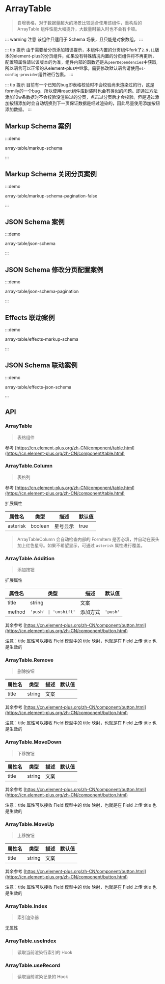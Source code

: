 # ArrayTable

> 自增表格，对于数据量超大的场景比较适合使用该组件，重构后的 ArrayTable 组件性能大幅提升，大数量时输入时也不会有卡顿。

::: warning 注意
该组件只适用于 Schema 场景，且只能是对象数组。
:::

::: tip 提示
由于需要给分页添加错误提示，本组件内置的分页组件fork了`2.9.11`版本的element-plus的分页组件，如果没有特殊情况内置的分页组件将不再更新，配置项属性请以该版本的为准，组件内部的函数还是从`peerDependencies`中获取,所以语言可以正常的从element-plus中继承。需要修改默认语言请使用`el-config-provider`组件进行包裹。
:::

::: tip 提示
目前有一个已知的bug即表格校验时不会校验尚未渲染过的行，这是formily的一个bug，所以使用react组件库封装时也会有类似的问题。即通过方法添加10w条数据时不会校验没渲染过的分页，点击过分页后才会校验。但是通过添加按钮添加时会自动切换到下一页保证数据是经过渲染的，因此尽量使用添加按钮添加数据。
:::

## Markup Schema 案例

:::demo

array-table/markup-schema

:::

## Markup Schema 关闭分页案例

:::demo

array-table/markup-schema-pagination-false

:::

## JSON Schema 案例

:::demo

array-table/json-schema

:::

## JSON Schema 修改分页配置案例

:::demo

array-table/json-schema-pagination

:::

## Effects 联动案例

:::demo

array-table/effects-markup-schema

:::

## JSON Schema 联动案例

:::demo

array-table/effects-json-schema

:::

## API

### ArrayTable

> 表格组件

参考 [https://cn.element-plus.org/zh-CN/component/table.html](https://cn.element-plus.org/zh-CN/component/table.html)

### ArrayTable.Column

> 表格列

参考 [https://cn.element-plus.org/zh-CN/component/table.html](https://cn.element-plus.org/zh-CN/component/table.html)

扩展属性

| 属性名   | 类型    | 描述     | 默认值 |
| -------- | ------- | -------- | ------ |
| asterisk | boolean | 星号显示 | true   |

> ArrayTableColumn 会自动检查内部的 FormItem 是否必填，并自动在表头加上红色星号。如果不希望显示，可通过 `asterisk` 属性进行覆盖。

### ArrayTable.Addition

> 添加按钮

扩展属性

| 属性名 | 类型                  | 描述     | 默认值   |
| ------ | --------------------- | -------- | -------- |
| title  | string                | 文案     |          |
| method | `'push' \| 'unshift'` | 添加方式 | `'push'` |

其余参考 [https://cn.element-plus.org/zh-CN/component/button.html](https://cn.element-plus.org/zh-CN/component/button.html)

注意：title 属性可以接收 Field 模型中的 title 映射，也就是在 Field 上传 title 也是生效的

### ArrayTable.Remove

> 删除按钮

| 属性名 | 类型   | 描述 | 默认值 |
| ------ | ------ | ---- | ------ |
| title  | string | 文案 |        |

其余参考 [https://cn.element-plus.org/zh-CN/component/button.html](https://cn.element-plus.org/zh-CN/component/button.html)

注意：title 属性可以接收 Field 模型中的 title 映射，也就是在 Field 上传 title 也是生效的

### ArrayTable.MoveDown

> 下移按钮

| 属性名 | 类型   | 描述 | 默认值 |
| ------ | ------ | ---- | ------ |
| title  | string | 文案 |        |

其余参考 [https://cn.element-plus.org/zh-CN/component/button.html](https://cn.element-plus.org/zh-CN/component/button.html)

注意：title 属性可以接收 Field 模型中的 title 映射，也就是在 Field 上传 title 也是生效的

### ArrayTable.MoveUp

> 上移按钮

| 属性名 | 类型   | 描述 | 默认值 |
| ------ | ------ | ---- | ------ |
| title  | string | 文案 |        |

其余参考 [https://cn.element-plus.org/zh-CN/component/button.html](https://cn.element-plus.org/zh-CN/component/button.html)

注意：title 属性可以接收 Field 模型中的 title 映射，也就是在 Field 上传 title 也是生效的

### ArrayTable.Index

> 索引渲染器

无属性

### ArrayTable.useIndex

> 读取当前渲染行索引的 Hook

### ArrayTable.useRecord

> 读取当前渲染记录的 Hook
